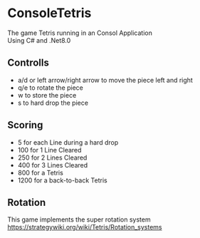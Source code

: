 # ConsoleTetris
The game Tetris running in an Consol Application<br>
Using C# and .Net8.0
## Controlls
- a/d or left arrow/right arrow to move the piece left and right
- q/e to rotate the piece
- w to store the piece
- s to hard drop the piece
## Scoring
- 5 for each Line during a hard drop
- 100 for 1 Line Cleared
- 250 for 2 Lines Cleared
- 400 for 3 Lines Cleared
- 800 for a Tetris
- 1200 for a back-to-back Tetris
## Rotation
This game implements the super rotation system<br>
https://strategywiki.org/wiki/Tetris/Rotation_systems
